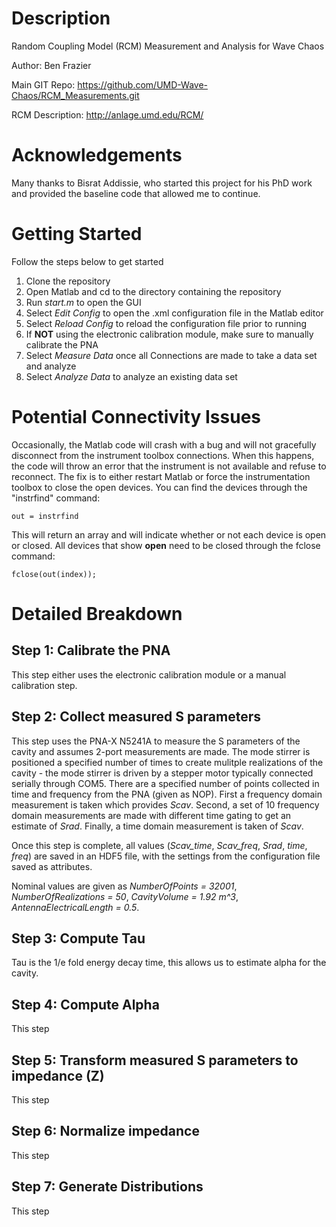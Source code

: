 Description
==========================================================================================
Random Coupling Model (RCM) Measurement and Analysis for Wave Chaos

Author: Ben Frazier 

Main GIT Repo: https://github.com/UMD-Wave-Chaos/RCM_Measurements.git

RCM Description: http://anlage.umd.edu/RCM/

Acknowledgements
==========================================================================================
Many thanks to Bisrat Addissie, who started this project for his PhD work and provided the baseline code that allowed me to continue.

Getting Started
=========================================================================================
Follow the steps below to get started
1. Clone the repository 
2. Open Matlab and cd to the directory containing the repository 
3. Run *start.m* to open the GUI 
4. Select *Edit Config* to open the .xml configuration file in the Matlab editor 
5. Select *Reload Config* to reload the configuration file prior to running
6. If **NOT** using the electronic calibration module, make sure to manually calibrate the PNA 
7. Select *Measure Data* once all Connections are made to take a data set and analyze 
8. Select *Analyze Data* to analyze an existing data set 

Potential Connectivity Issues
==========================================================================================
Occasionally, the Matlab code will crash with a bug and will not gracefully disconnect from the instrument toolbox connections. When this
happens, the code will throw an error that the instrument is not available and refuse to reconnect. The fix is to either restart Matlab or
force the instrumentation toolbox to close the open devices. You can find the devices through the "instrfind" command:

```
out = instrfind
```

This will return an array and will indicate whether or not each device is open or closed. All devices that show **open** need to be closed
through the fclose command:

```
fclose(out(index));
```

Detailed Breakdown
==========================================================================================
## Step 1: Calibrate the PNA 
This step either uses the electronic calibration module or a manual calibration step.

## Step 2: Collect measured S parameters 
This step uses the PNA-X N5241A to measure the S parameters of the cavity and assumes 2-port measurements are made. The mode stirrer is positioned a
specified number of times to create mulitple realizations of the cavity - the mode stirrer is driven by a stepper motor typically connected serially
through COM5. There are a specified number of points collected in time and frequency from the PNA (given as NOP). First a frequency domain measurement
is taken which provides *Scav*. Second, a set of 10 frequency domain measurements are made with different time gating to get an estimate of *Srad*.
Finally, a time domain measurement is taken of *Scav*.

Once this step is complete, all values (*Scav_time*, *Scav_freq*, *Srad*, *time*, *freq*) are saved in an HDF5 file, with the settings from the
configuration file saved as attributes. 

Nominal values are given as *NumberOfPoints = 32001*, *NumberOfRealizations = 50*, *CavityVolume = 1.92 m^3*, *AntennaElectricalLength = 0.5*.

## Step 3: Compute Tau  
Tau is the 1/e fold energy decay time, this allows us to estimate alpha for the cavity.

## Step 4: Compute Alpha 
This step

## Step 5: Transform measured S parameters to impedance (Z) 
This step

## Step 6: Normalize impedance 
This step

## Step 7: Generate Distributions 
This step